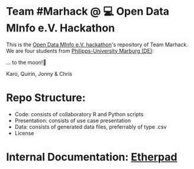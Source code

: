 # Team #Marhack @ :computer: Open Data MInfo e.V. Hackathon 

This is the [Open Data MInfo e.V. hackathon](https://matheinfo.github.io/hackathon/)'s repository of Team Marhack. We are four students from [Philipps-University Marburg (DE)](https://www.uni-marburg.de/): 

... to the moon!:rocket:

Karo, Quirin, Jonny & Chris

# Repo Structure: 
- Code: consists of collaboratory R and Python scripts
- Presentation: consists of use case presentation
- Data: consists of generated data files, preferrably of type .csv 
- License


# Internal Documentation: [Etherpad](https://etherpad.studiumdigitale.uni-frankfurt.de/p/Marhack#)
